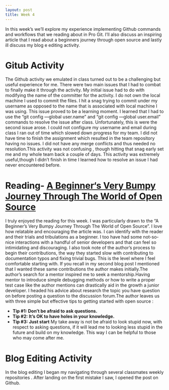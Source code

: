 ```yaml
---
layout: post
title: Week 4
---
```




In this week’s we’ll explore my experience implementing Github commands and workflows  that we reading about in Pro Git. I’ll 
also discuss an inspiring article that I  read about a beginners journey through open source  and lastly ill discuss my blog e
editing activity.  

# Gitub Activity

The Github activity we emulated in class turned out to be a challenging  but useful experience for me. There were two main 
issues that  I had to combat to finally make it through the activity.  My initial issue had to do with modifying the name of 
the committer for the activity. I do not own the local machine I used to commit the files. I hit a snag trying to commit under 
my username as opposed to the name that is associated with local machine I was using. This issue  proved to be a learning 
moment. I learned that I  had to use the “git  config —global user.name”  and “git  config —global user.email”  commands to 
resolve the issue after class. Unfortunately, this is were the second issue arose. I could not configure my username and email 
during class I ran out of time which slowed down progress for my team.  I did not have time to  finish the assignment which 
resulted in the team repository having no issues. I did not have any merge conflicts and thus needed no resolution.This 
activity was not confusing , though hitting that snag early set me and my whole team back a couple of days. This activity was 
extremely useful,though I didn’t finish in time  I learned how to resolve an issue I  had never encountered before.


# Reading- **[A Beginner‘s Very Bumpy Journey Through The World of Open Source](https://www.freecodecamp.org/news/a-beginners-very-bumpy-journey-through-the-world-of-open-source-4d108d540b39/)**

 I truly enjoyed the reading for this week. I was particularly drawn to the “A Beginner’s Very Bumpy Journey Through The World 
 of Open Source”. I love how relatable and encouraging the article was. I can identify with the reader and their trials and 
 tribulations as a beginner. I too have had some not-so-nice interactions with a handful of senior developers and that can 
 feel so intimidating and discouraging.   I also took note of the author’s  process to begin their  contributions, the way 
 they started slow with contributing to documentation typos and fixing trivial bugs. This is the level where I feel 
 comfortable  starting with. If you recall in my second blog post I mentioned that I wanted  these same contributions the 
 author makes initially.The author’s search for a mentor inspired me to seek a mentorship.Having  mentor  to  introduce simple 
 debugging methods or how to write a proper test case like the author mentions can drastically aid in the growth a junior 
 developer. I headed his advice about research the topic you have question on before posting a question to the discussion 
 forum.The author leaves us with three simple but effective tips to getting started with open source :
 
   - **Tip #1: Don’t be afraid to ask questions.**
   - **Tip #2: It’s OK to have holes in your knowledge.**
   - **Tip #3: Just start**
My take away is not be afraid to look stupid now, with respect to asking questions,  if it will lead me to looking less stupid in the future and build on my knowledge. This way I can be helpful  to those who may come after me. 

# Blog Editing Activity
In the blog editing I began my navigating through several classmates weekly repositories . After landing on the first mistake I saw,  I opened the post on  Github.
